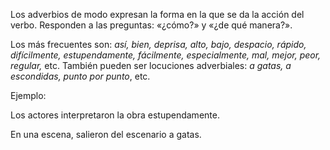 Los adverbios de modo expresan la forma en la que se da la acción del verbo. Responden a las preguntas: «¿cómo?» y «¿de qué manera?».

Los más frecuentes son: _así, bien, deprisa, alto, bajo, despacio, rápido, difícilmente, estupendamente, fácilmente, especialmente, mal, mejor, peor, regular,_ etc. También pueden ser locuciones adverbiales: _a gatas, a escondidas, punto por punto_, etc.

Ejemplo:

Los actores interpretaron la obra estupendamente.

En una escena, salieron del escenario a gatas.